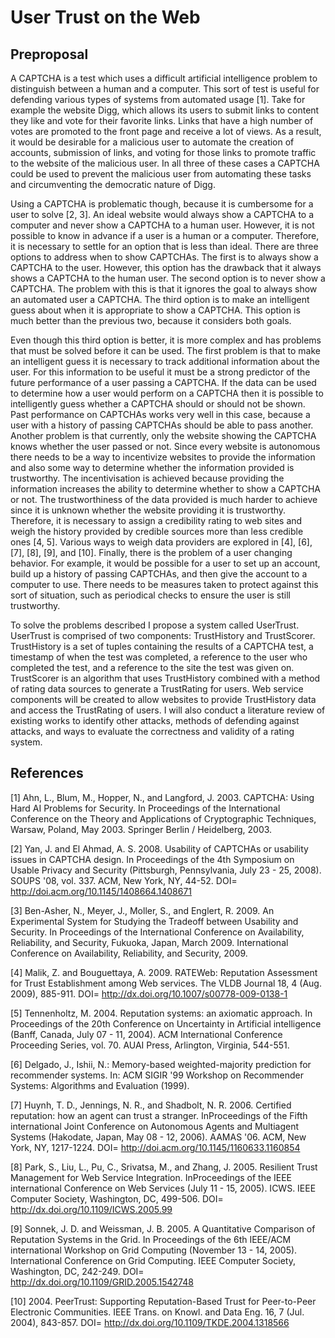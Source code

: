 # User Trust on the Web

## Preproposal
A CAPTCHA is a test which uses a difficult artificial intelligence problem to distinguish between a human and a computer. This sort of test is useful for defending various types of systems from automated usage [1]. Take for example the website Digg, which allows its users to submit links to content they like and vote for their favorite links. Links that have a high number of votes are promoted to the front page and receive a lot of views. As a result, it would be desirable for a malicious user to automate the creation of accounts, submission of links, and voting for those links to promote traffic to the website of the malicious user. In all three of these cases a CAPTCHA could be used to prevent the malicious user from automating these tasks and circumventing the democratic nature of Digg.

Using a CAPTCHA is problematic though, because it is cumbersome for a user to solve [2, 3]. An ideal website would always show a CAPTCHA to a computer and never show a CAPTCHA to a human user. However, it is not possible to know in advance if a user is a human or a computer. Therefore, it is necessary to settle for an option that is less than ideal. There are three options to address when to show CAPTCHAs. The first is to always show a CAPTCHA to the user. However, this option has the drawback that it always shows a CAPTCHA to the human user. The second option is to never show a CAPTCHA. The problem with this is that it ignores the goal to always show an automated user a CAPTCHA. The third option is to make an intelligent guess about when it is appropriate to show a CAPTCHA. This option is much better than the previous two, because it considers both goals.

Even though this third option is better, it is more complex and has problems that must be solved before it can be used. The first problem is that to make an intelligent guess it is necessary to track additional information about the user. For this information to be useful it must be a strong predictor of the future performance of a user passing a CAPTCHA. If the data can be used to determine how a user would perform on a CAPTCHA then it is possible to intelligently guess whether a CAPTCHA should or should not be shown. Past performance on CAPTCHAs works very well in this case, because a user with a history of passing CAPTCHAs should be able to pass another. Another problem is that currently, only the website showing the CAPTCHA knows whether the user passed or not. Since every website is autonomous there needs to be a way to incentivize websites to provide the information and also some way to determine whether the information provided is trustworthy. The incentivisation is achieved because providing the information increases the ability to determine whether to show a CAPTCHA or not. The trustworthiness of the data provided is much harder to achieve since it is unknown whether the website providing it is trustworthy. Therefore, it is necessary to assign a credibility rating to web sites and weigh the history provided by credible sources more than less credible ones [4, 5]. Various ways to weigh data providers are explored in [4], [6], [7], [8], [9], and [10]. Finally, there is the problem of a user changing behavior. For example, it would be possible for a user to set up an account, build up a history of passing CAPTCHAs, and then give the account to a computer to use. There needs to be measures taken to protect against this sort of situation, such as periodical checks to ensure the user is still trustworthy.

To solve the problems described I propose a system called UserTrust. UserTrust is comprised of two components: TrustHistory and TrustScorer. TrustHistory is a set of tuples containing the results of a CAPTCHA test, a timestamp of when the test was completed, a reference to the user who completed the test, and a reference to the site the test was given on. TrustScorer is an algorithm that uses TrustHistory combined with a method of rating data sources to generate a TrustRating for users. Web service components will be created to allow websites to provide TrustHistory data and access the TrustRating of users. I will also conduct a literature review of existing works to identify other attacks, methods of defending against attacks, and ways to evaluate the correctness and validity of a rating system.

## References
[1] Ahn, L., Blum, M., Hopper, N., and Langford, J. 2003. CAPTCHA: Using Hard AI Problems for Security. In Proceedings of the International Conference on the Theory and Applications of Cryptographic Techniques, Warsaw, Poland, May 2003. Springer Berlin / Heidelberg, 2003.

[2] Yan, J. and El Ahmad, A. S. 2008. Usability of CAPTCHAs or usability issues in CAPTCHA design. In Proceedings of the 4th Symposium on Usable Privacy and Security (Pittsburgh, Pennsylvania, July 23 - 25, 2008). SOUPS '08, vol. 337. ACM, New York, NY, 44-52. DOI= http://doi.acm.org/10.1145/1408664.1408671

[3] Ben-Asher, N., Meyer, J., Moller, S., and Englert, R. 2009. An Experimental System for Studying the Tradeoff  between Usability and Security. In Proceedings of the International Conference on Availability, Reliability, and Security, Fukuoka, Japan, March 2009. International Conference on Availability, Reliability, and Security, 2009.

[4] Malik, Z. and Bouguettaya, A. 2009. RATEWeb: Reputation Assessment for Trust Establishment among Web services. The VLDB Journal 18, 4 (Aug. 2009), 885-911. DOI= http://dx.doi.org/10.1007/s00778-009-0138-1

[5] Tennenholtz, M. 2004. Reputation systems: an axiomatic approach. In Proceedings of the 20th Conference on Uncertainty in Artificial intelligence (Banff, Canada, July 07 - 11, 2004). ACM International Conference Proceeding Series, vol. 70. AUAI Press, Arlington, Virginia, 544-551.

[6] Delgado, J., Ishii, N.: Memory-based weighted-majority prediction for recommender systems. In: ACM SIGIR '99 Workshop on Recommender Systems: Algorithms and Evaluation (1999).

[7] Huynh, T. D., Jennings, N. R., and Shadbolt, N. R. 2006. Certified reputation: how an agent can trust a stranger. InProceedings of the Fifth international Joint Conference on Autonomous Agents and Multiagent Systems (Hakodate, Japan, May 08 - 12, 2006). AAMAS '06. ACM, New York, NY, 1217-1224. DOI= http://doi.acm.org/10.1145/1160633.1160854

[8] Park, S., Liu, L., Pu, C., Srivatsa, M., and Zhang, J. 2005. Resilient Trust Management for Web Service Integration. InProceedings of the IEEE international Conference on Web Services (July 11 - 15, 2005). ICWS. IEEE Computer Society, Washington, DC, 499-506. DOI= http://dx.doi.org/10.1109/ICWS.2005.99

[9] Sonnek, J. D. and Weissman, J. B. 2005. A Quantitative Comparison of Reputation Systems in the Grid. In Proceedings of the 6th IEEE/ACM international Workshop on Grid Computing (November 13 - 14, 2005). International Conference on Grid Computing. IEEE Computer Society, Washington, DC, 242-249. DOI= http://dx.doi.org/10.1109/GRID.2005.1542748

[10] 2004. PeerTrust: Supporting Reputation-Based Trust for Peer-to-Peer Electronic Communities. IEEE Trans. on Knowl. and Data Eng. 16, 7 (Jul. 2004), 843-857. DOI= http://dx.doi.org/10.1109/TKDE.2004.1318566